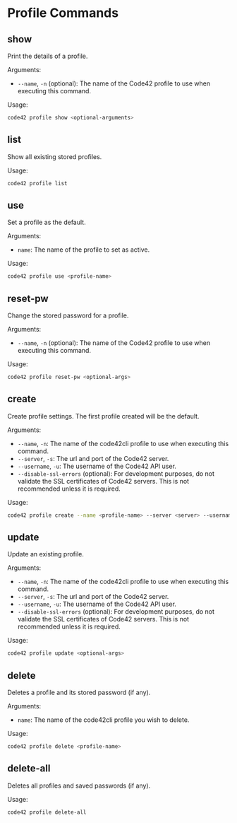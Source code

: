 # Profile Commands

## show

Print the details of a profile.

Arguments:
* `--name`, `-n` (optional): The name of the Code42 profile to use when executing this command.

Usage:
```bash
code42 profile show <optional-arguments>
```

## list

Show all existing stored profiles.

Usage:
```bash
code42 profile list
```

## use

Set a profile as the default.

Arguments:
* `name`: The name of the profile to set as active.

Usage:
```bash
code42 profile use <profile-name>
```

## reset-pw

Change the stored password for a profile.

Arguments:
* `--name`, `-n` (optional): The name of the Code42 profile to use when executing this command.

Usage:
```bash
code42 profile reset-pw <optional-args>
```

## create

Create profile settings. The first profile created will be the default.

Arguments:
* `--name`, `-n`: The name of the code42cli profile to use when executing this command.
* `--server`, `-s`: The url and port of the Code42 server.
* `--username`, `-u`: The username of the Code42 API user.
* `--disable-ssl-errors` (optional): For development purposes, do not validate the SSL certificates of Code42 servers.
    This is not recommended unless it is required.

Usage:
```bash
code42 profile create --name <profile-name> --server <server> --username <username> <optional-args>
```

## update

Update an existing profile.

Arguments:
* `--name`, `-n`: The name of the code42cli profile to use when executing this command.
* `--server`, `-s`: The url and port of the Code42 server.
* `--username`, `-u`: The username of the Code42 API user.
* `--disable-ssl-errors` (optional): For development purposes, do not validate the SSL certificates of Code42 servers.
    This is not recommended unless it is required.

Usage:
```bash
code42 profile update <optional-args>
```

## delete

Deletes a profile and its stored password (if any).

Arguments:
* `name`: The name of the code42cli profile you wish to delete.

Usage:
```bash
code42 profile delete <profile-name>
```

## delete-all

Deletes all profiles and saved passwords (if any).

Usage:
```bash
code42 profile delete-all
```
